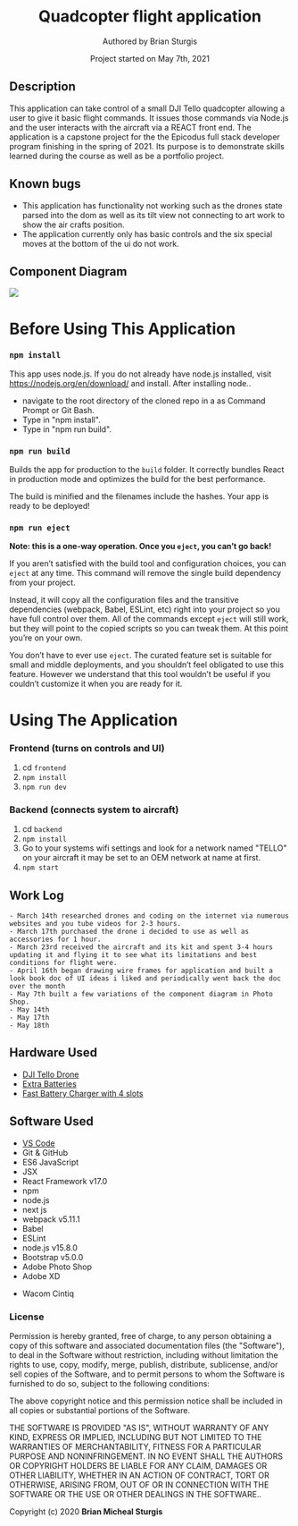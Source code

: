 <h1 align="center"> Quadcopter flight application </h1>

<p align="center"> Authored by Brian Sturgis</p>
<p align="center">Project started on May 7th, 2021</p>

## Description
This application can take control of a small DJI Tello quadcopter allowing a user to give it basic flight commands.  It issues those commands via Node.js and the user interacts with the aircraft via a REACT front end.  The application is a capstone project for the the Epicodus full stack developer program finishing in the spring of 2021.  Its purpose is to demonstrate skills learned during the course as well as be a portfolio project.

## Known bugs
- This application has functionality not working such as the drones state parsed into the dom as well as its tilt view not connecting to art work to show the air crafts position.
- The application currently only has basic controls and the six special moves at the bottom of the ui do not work.

## Component Diagram
<img src="src/img/diagram.png" width="auto" height="auto" >


# Before Using This Application

### `npm install`
This app uses node.js. If you do not already have node.js installed, visit https://nodejs.org/en/download/ and install.
After installing node..
- navigate to the root directory of the cloned repo in a as Command Prompt or Git Bash.
- Type in "npm install".
- Type in "npm run build".

### `npm run build`
Builds the app for production to the `build` folder.
It correctly bundles React in production mode and optimizes the build for the best performance.

The build is minified and the filenames include the hashes.
Your app is ready to be deployed!

### `npm run eject`
**Note: this is a one-way operation. Once you `eject`, you can’t go back!**

If you aren’t satisfied with the build tool and configuration choices, you can `eject` at any time. This command will remove the single build dependency from your project.

Instead, it will copy all the configuration files and the transitive dependencies (webpack, Babel, ESLint, etc) right into your project so you have full control over them. All of the commands except `eject` will still work, but they will point to the copied scripts so you can tweak them. At this point you’re on your own.

You don’t have to ever use `eject`. The curated feature set is suitable for small and middle deployments, and you shouldn’t feel obligated to use this feature. However we understand that this tool wouldn’t be useful if you couldn’t customize it when you are ready for it.


# Using The Application
### Frontend (turns on controls and UI)
1. cd `frontend`
2. `npm install`
3. `npm run dev`

### Backend (connects system to aircraft)
1. cd `backend`
2. `npm install`
3. Go to your systems wifi settings and look for a network named "TELLO" on your aircraft it may be set to an OEM network at name at first.
4. `npm start`

## Work Log
```
- March 14th researched drones and coding on the internet via numerous websites and you tube videos for 2-3 hours.
- March 17th purchased the drone i decided to use as well as accessories for 1 hour.
- March 23rd received the aircraft and its kit and spent 3-4 hours updating it and flying it to see what its limitations and best conditions for flight were.
- April 16th began drawing wire frames for application and built a look book doc of UI ideas i liked and periodically went back the doc over the month
- May 7th built a few variations of the component diagram in Photo Shop.
- May 14th
- May 17th
- May 18th
```
## Hardware Used
* [DJI Tello Drone](https://amzn.to/2SvzqON)
* [Extra Batteries](https://amzn.to/2SyV70J)
* [Fast Battery Charger with 4 slots](https://amzn.to/2SAWqwb)
  
## Software Used
- [VS Code](https://code.visualstudio.com/download)
- Git & GitHub
- ES6 JavaScript
- JSX
- React Framework v17.0
- npm
- node.js
- next js
- webpack v5.11.1
- Babel
- ESLint
- node.js v15.8.0
- Bootstrap v5.0.0
- Adobe Photo Shop
- Adobe XD
* Wacom Cintiq

### License
Permission is hereby granted, free of charge, to any person obtaining a copy of this software and associated documentation files (the "Software"), to deal in the Software without restriction, including without limitation the rights to use, copy, modify, merge, publish, distribute, sublicense, and/or sell copies of the Software, and to permit persons to whom the Software is furnished to do so, subject to the following conditions:

The above copyright notice and this permission notice shall be included in all copies or substantial portions of the Software.

THE SOFTWARE IS PROVIDED "AS IS", WITHOUT WARRANTY OF ANY KIND, EXPRESS OR IMPLIED, INCLUDING BUT NOT LIMITED TO THE WARRANTIES OF MERCHANTABILITY, FITNESS FOR A PARTICULAR PURPOSE AND NONINFRINGEMENT. IN NO EVENT SHALL THE AUTHORS OR COPYRIGHT HOLDERS BE LIABLE FOR ANY CLAIM, DAMAGES OR OTHER LIABILITY, WHETHER IN AN ACTION OF CONTRACT, TORT OR OTHERWISE, ARISING FROM, OUT OF OR IN CONNECTION WITH THE SOFTWARE OR THE USE OR OTHER DEALINGS IN THE SOFTWARE..

Copyright (c) 2020 **Brian Micheal Sturgis**